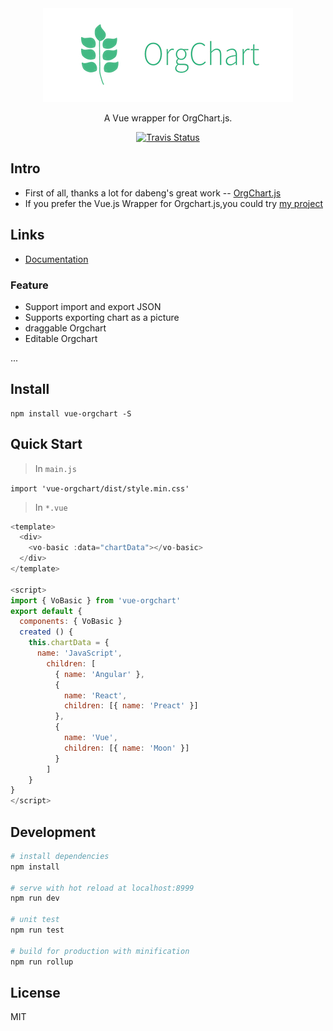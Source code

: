 <div align="center">
  <img src="/assets/vue-orgchart.jpg" alt="vue-orgchart logo">
</div>

<p align="center">
A Vue wrapper for OrgChart.js.
</p>

<p align="center">
<a href="https://travis-ci.org/spiritree/vue-orgchart"><img alt="Travis Status" src="https://img.shields.io/travis/spiritree/vue-orgchart/master.svg?style=flat-square"></a>
</p>

## Intro

- First of all, thanks a lot for dabeng's great work -- [OrgChart.js](https://github.com/dabeng/OrgChart.js)
- If you prefer the Vue.js Wrapper for Orgchart.js,you could try [my project](https://github.com/spiritree/vue-orgchart)

## Links

- [Documentation](https://spiritree.github.io/vue-orgchart)

### Feature

- Support import and export JSON
- Supports exporting chart as a picture
- draggable Orgchart
- Editable Orgchart

...
## Install
```shell
npm install vue-orgchart -S
```
## Quick Start

> In `main.js`

`import 'vue-orgchart/dist/style.min.css'`

> In `*.vue`

```javascript
<template>
  <div>
    <vo-basic :data="chartData"></vo-basic>
  </div>
</template>

<script>
import { VoBasic } from 'vue-orgchart'
export default {
  components: { VoBasic }
  created () {
    this.chartData = {
      name: 'JavaScript',
        children: [
          { name: 'Angular' },
          {
            name: 'React',
            children: [{ name: 'Preact' }]
          },
          {
            name: 'Vue',
            children: [{ name: 'Moon' }]
          }
        ]
    }
}
</script>
```
## Development

``` bash
# install dependencies
npm install

# serve with hot reload at localhost:8999
npm run dev

# unit test
npm run test

# build for production with minification
npm run rollup
```

## License

MIT
